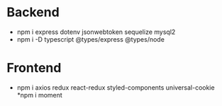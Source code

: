 # Backend
* npm i express dotenv jsonwebtoken sequelize mysql2
* npm i -D typescript @types/express @types/node
# Frontend
* npm i axios redux react-redux styled-components universal-cookie
*npm i moment